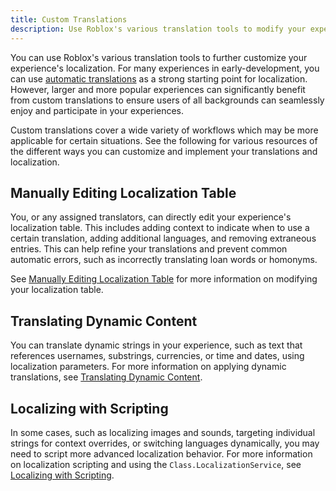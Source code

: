 ```yaml
---
title: Custom Translations
description: Use Roblox's various translation tools to modify your experience's translation table.
---
```


You can use Roblox's various translation tools to further customize your experience's localization. For many experiences in early-development, you can use [automatic translations](../../production/localization/automatic-translations.md) as a strong starting point for localization. However, larger and more popular experiences can significantly benefit from custom translations to ensure users of all backgrounds can seamlessly enjoy and participate in your experiences.

Custom translations cover a wide variety of workflows which may be more applicable for certain situations. See the following for various resources of the different ways you can customize and implement your translations and localization.

## Manually Editing Localization Table

You, or any assigned translators, can directly edit your experience's localization table. This includes adding context to indicate when to use a certain translation, adding additional languages, and removing extraneous entries. This can help refine your translations and prevent common automatic errors, such as incorrectly translating loan words or homonyms.

See [Manually Editing Localization Table](../../production/localization/manual-translations.md) for more information on modifying your localization table.

## Translating Dynamic Content

You can translate dynamic strings in your experience, such as text that references usernames, substrings, currencies, or time and dates, using localization parameters. For more information on applying dynamic translations, see [Translating Dynamic Content](../../production/localization/translating-dynamic-content.md).

## Localizing with Scripting

In some cases, such as localizing images and sounds, targeting individual
strings for context overrides, or switching languages dynamically, you may need
to script more advanced localization behavior. For more information on
localization scripting and using the `Class.LocalizationService`, see [Localizing with
Scripting](/production/localization/localizing-with-scripting).
